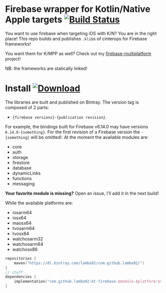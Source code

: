 # Firebase wrapper for Kotlin/Native Apple targets [![Build Status](https://travis-ci.org/lamba92/firebase-ios-kotlin-native.svg?branch=master)](https://travis-ci.org/lamba92/firebase-ios-kotlin-native)
You want to use firebase when targeting iOS with K/N? You are in the right place! This repo builds and publishes `.klib`s of cinterops for Firebase frameworks! 

You want them for K/MPP as well? Check out my [firebase-multiplatform](https://github.com/lamba92/firebase-multiplatform) project!

NB: the frameworks are statically linked!

# Install [ ![Download](https://api.bintray.com/packages/lamba92/com.github.lamba92/kt-firebase/images/download.svg) ](https://bintray.com/lamba92/com.github.lamba92/kt-firebase/_latestVersion)
The libraries are built and published on Bintray. The version tag is composed of 2 parts: 
 - `{firebase versions}-{publication revision}`.
 
 For example, the bindings built for Firebase v6.14.0 may have versions `6.14.0-{something}`. For the first revision of a Firebase version the `-{something}` will be omitted!.
 At the moment the available modules are:
 - core
 - auth
 - storage
 - firestore
 - database
 - dynamicLinks
 - functions
 - messaging
 
 **Your favorite module is missing?** Open an issue, I'll add it in the next build!
 
 While the available platforms are:
  - iosarm64
  - iosx64
  - maosx64
  - tvosarm64
  - tvosx64
  - watchosarm32
  - watchosarm64
  - watchosx86
  
```kotlin
repositories {
    maven("https://dl.bintray.com/lamba92/com.github.lamba92/")
}
// stuff
dependencies {
    implementation("com.github.lamba92:kt-firebase-$module-$platform:$version")
}
```
